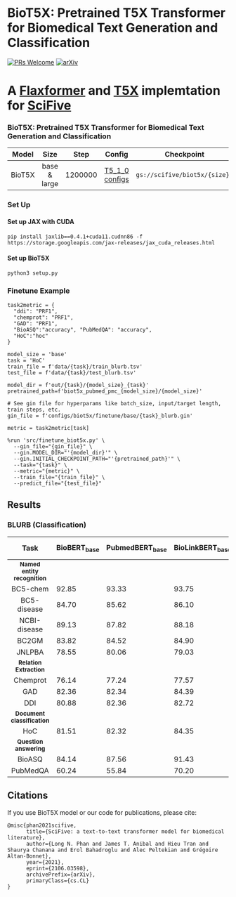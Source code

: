# BioT5X: Pretrained T5X Transformer for Biomedical Text Generation and Classification 


[![PRs Welcome](https://img.shields.io/badge/PRs-welcome-green.svg?style=flat-square)](http://makeapullrequest.com)
[![arXiv](https://img.shields.io/badge/arXiv-2106.03598-b31b1b.svg)](https://arxiv.org/abs/2106.03598)
# A [Flaxformer](https://github.com/google/flaxformer) and [T5X](https://github.com/google-research/t5x) implemtation for [SciFive](https://github.com/justinphan3110/SciFive) 



### BioT5X: Pretrained T5X Transformer for Biomedical Text Generation and Classification 


| Model           |    Size     | Step | Config  | Checkpoint  |
|:---------------:|:-----------:|:----:|:-------:|:-----------:|
| BioT5X    | base & large  | 1200000 | [T5_1_0 configs](https://github.com/justinphan3110/BioT5X/tree/main/configs/t5/t5_1_0)| `gs://scifive/biot5x/{size}/` |

### Set Up

#### Set up JAX with CUDA
```[python]
pip install jaxlib==0.4.1+cuda11.cudnn86 -f https://storage.googleapis.com/jax-releases/jax_cuda_releases.html
```

#### Set up BioT5X
```
python3 setup.py
```


### Finetune Example
```[python]
task2metric = {
  "ddi": "PRF1",
  "chemprot": "PRF1",
  "GAD": "PRF1",
  "BioASQ":"accuracy", "PubMedQA": "accuracy",
  "HoC":"hoc"
}

model_size = 'base'
task = 'HoC'
train_file = f'data/{task}/train_blurb.tsv'
test_file = f'data/{task}/test_blurb.tsv'

model_dir = f'out/{task}/{model_size}_{task}'
pretrained_path=f'biot5x_pubmed_pmc_{model_size}/{model_size}'

# See gin file for hyperparams like batch_size, input/target length, train steps, etc.
gin_file = f'configs/biot5x/finetune/base/{task}_blurb.gin'

metric = task2metric[task]

%run 'src/finetune_biot5x.py' \
  --gin_file="{gin_file}" \
  --gin.MODEL_DIR="'{model_dir}'" \
  --gin.INITIAL_CHECKPOINT_PATH="'{pretrained_path}'" \
  --task="{task}" \
  --metric="{metric}" \
  --train_file="{train_file}" \
  --predict_file="{test_file}"
```

## Results

### BLURB (Classification)
|           Task          | BioBERT<sub>base</sub> | PubmedBERT<sub>base</sub> | BioLinkBERT<sub>base</sub> | **BioT5X<sub>base</sub> (Ours)** |
|:-----------------------:|-----------------|-----------------|------------------|-----------------|
| <sub>**Named entity recognition**</sub>                                     
| BC5-chem                |      92.85      |      93.33      |       93.75      |    ****         |
| BC5-disease             |      84.70      |      85.62      |       86.10      |    ****         |
| NCBI-disease            |      89.13      |      87.82      |       88.18      |    ****         |
| BC2GM                   |      83.82      |      84.52      |       84.90      |    83.2         |
| JNLPBA                  |      78.55      |      80.06      |       79.03      |    ****         |
| <sub>**Relation Extraction**</sub>                                     
| Chemprot                |      76.14      |      77.24      |       77.57      |    **77.40**    |
| GAD                     |      82.36      |      82.34      |       84.39      |    **83.66**    |
| DDI                     |      80.88      |      82.36      |       82.72      |    **82.63**    |
| <sub>**Document classification**</sub>
| HoC                     |      81.51      |      82.32      |       84.35      |    **82.39**    |
| <sub>**Question answering**</sub>
| BioASQ                  |      84.14      |      87.56      |       91.43      |    **91.43**    |
| PubMedQA                |      60.24      |      55.84      |       70.20      |    **67.60**    |



## Citations
If you use BioT5X model or our code for publications, please cite: 
```
@misc{phan2021scifive,
      title={SciFive: a text-to-text transformer model for biomedical literature}, 
      author={Long N. Phan and James T. Anibal and Hieu Tran and Shaurya Chanana and Erol Bahadroglu and Alec Peltekian and Grégoire Altan-Bonnet},
      year={2021},
      eprint={2106.03598},
      archivePrefix={arXiv},
      primaryClass={cs.CL}
}
```

